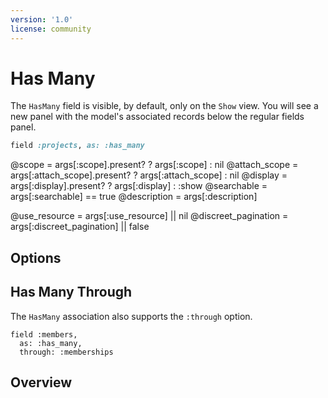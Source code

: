 ```yaml
---
version: '1.0'
license: community
---
```


# Has Many

The `HasMany` field is visible, by default, only on the `Show` view. You will see a new panel with the model's associated records below the regular fields panel.

```ruby
field :projects, as: :has_many
```
@scope = args[:scope].present? ? args[:scope] : nil
@attach_scope = args[:attach_scope].present? ? args[:attach_scope] : nil
@display = args[:display].present? ? args[:display] : :show
@searchable = args[:searchable] == true
@description = args[:description]

@use_resource = args[:use_resource] || nil
@discreet_pagination = args[:discreet_pagination] || false

## Options
<!-- @include: ./../common/associations_searchable_option_common.md-->
<!-- @include: ./../common/associations_attach_scope_option_common.md-->
<!-- @include: ./../common/associations_scope_option_common.md-->
<!-- @include: ./../common/associations_description_option_common.md-->
<!-- @include: ./../common/associations_use_resource_option_common.md-->
<!-- @include: ./../common/associations_discreet_pagination_option_common.md-->

## Has Many Through

The `HasMany` association also supports the `:through` option.

```ruby{3}
field :members,
  as: :has_many,
  through: :memberships
```

## Overview
<!-- @todo -->

<!-- <img :src="('/assets/img/associations/has-many-table.jpg')" alt="Has many table" class="border mb-4" />

Here you may attach more records by clicking the "Attach" button.

<img :src="('/assets/img/associations/has-many-attach-modal.jpg')" alt="Has many attach" class="border mb-4" />

In a similar fashion, you may detach a model using the detach button.

<img :src="('/assets/img/associations/has-many-detach.jpg')" alt="Has many detach" class="border mb-4" /> -->

<!-- @include: ./../common/show_on_edit_common.md-->
<!-- @include: ./../common/scopes_common.md-->
<!-- @include: ./../common/show_hide_buttons_common.md-->
